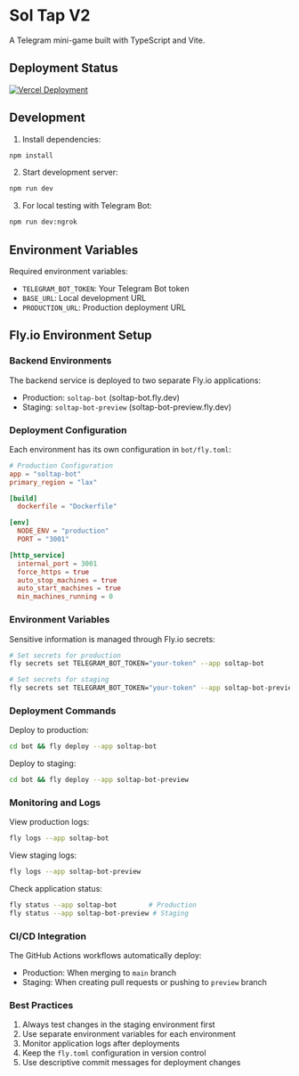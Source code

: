 # Sol Tap V2

A Telegram mini-game built with TypeScript and Vite.

## Deployment Status
[![Vercel Deployment](https://img.shields.io/badge/vercel-deployed-success)](https://soltap.vercel.app)

## Development

1. Install dependencies:
```bash
npm install
```

2. Start development server:
```bash
npm run dev
```

3. For local testing with Telegram Bot:
```bash
npm run dev:ngrok
```

## Environment Variables

Required environment variables:
- `TELEGRAM_BOT_TOKEN`: Your Telegram Bot token
- `BASE_URL`: Local development URL
- `PRODUCTION_URL`: Production deployment URL

## Fly.io Environment Setup

### Backend Environments

The backend service is deployed to two separate Fly.io applications:

- Production: `soltap-bot` (soltap-bot.fly.dev)
- Staging: `soltap-bot-preview` (soltap-bot-preview.fly.dev)

### Deployment Configuration

Each environment has its own configuration in `bot/fly.toml`:

```toml
# Production Configuration
app = "soltap-bot"
primary_region = "lax"

[build]
  dockerfile = "Dockerfile"

[env]
  NODE_ENV = "production"
  PORT = "3001"

[http_service]
  internal_port = 3001
  force_https = true
  auto_stop_machines = true
  auto_start_machines = true
  min_machines_running = 0
```

### Environment Variables

Sensitive information is managed through Fly.io secrets:

```bash
# Set secrets for production
fly secrets set TELEGRAM_BOT_TOKEN="your-token" --app soltap-bot

# Set secrets for staging
fly secrets set TELEGRAM_BOT_TOKEN="your-token" --app soltap-bot-preview
```

### Deployment Commands

Deploy to production:
```bash
cd bot && fly deploy --app soltap-bot
```

Deploy to staging:
```bash
cd bot && fly deploy --app soltap-bot-preview
```

### Monitoring and Logs

View production logs:
```bash
fly logs --app soltap-bot
```

View staging logs:
```bash
fly logs --app soltap-bot-preview
```

Check application status:
```bash
fly status --app soltap-bot        # Production
fly status --app soltap-bot-preview # Staging
```

### CI/CD Integration

The GitHub Actions workflows automatically deploy:
- Production: When merging to `main` branch
- Staging: When creating pull requests or pushing to `preview` branch

### Best Practices

1. Always test changes in the staging environment first
2. Use separate environment variables for each environment
3. Monitor application logs after deployments
4. Keep the `fly.toml` configuration in version control
5. Use descriptive commit messages for deployment changes
